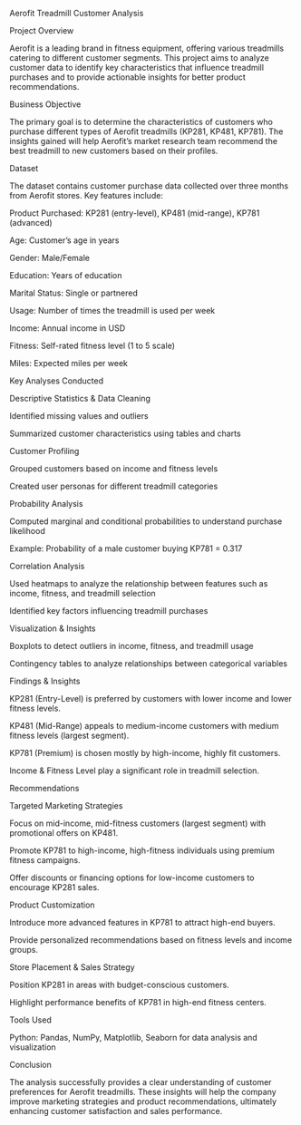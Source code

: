 Aerofit Treadmill Customer Analysis

Project Overview

Aerofit is a leading brand in fitness equipment, offering various treadmills catering to different customer segments. This project aims to analyze customer data to identify key characteristics that influence treadmill purchases and to provide actionable insights for better product recommendations.

Business Objective

The primary goal is to determine the characteristics of customers who purchase different types of Aerofit treadmills (KP281, KP481, KP781). The insights gained will help Aerofit’s market research team recommend the best treadmill to new customers based on their profiles.

Dataset

The dataset contains customer purchase data collected over three months from Aerofit stores. Key features include:

Product Purchased: KP281 (entry-level), KP481 (mid-range), KP781 (advanced)

Age: Customer’s age in years

Gender: Male/Female

Education: Years of education

Marital Status: Single or partnered

Usage: Number of times the treadmill is used per week

Income: Annual income in USD

Fitness: Self-rated fitness level (1 to 5 scale)

Miles: Expected miles per week

Key Analyses Conducted

Descriptive Statistics & Data Cleaning

Identified missing values and outliers

Summarized customer characteristics using tables and charts

Customer Profiling

Grouped customers based on income and fitness levels

Created user personas for different treadmill categories

Probability Analysis

Computed marginal and conditional probabilities to understand purchase likelihood

Example: Probability of a male customer buying KP781 = 0.317

Correlation Analysis

Used heatmaps to analyze the relationship between features such as income, fitness, and treadmill selection

Identified key factors influencing treadmill purchases

Visualization & Insights

Boxplots to detect outliers in income, fitness, and treadmill usage

Contingency tables to analyze relationships between categorical variables

Findings & Insights

KP281 (Entry-Level) is preferred by customers with lower income and lower fitness levels.

KP481 (Mid-Range) appeals to medium-income customers with medium fitness levels (largest segment).

KP781 (Premium) is chosen mostly by high-income, highly fit customers.

Income & Fitness Level play a significant role in treadmill selection.

Recommendations

Targeted Marketing Strategies

Focus on mid-income, mid-fitness customers (largest segment) with promotional offers on KP481.

Promote KP781 to high-income, high-fitness individuals using premium fitness campaigns.

Offer discounts or financing options for low-income customers to encourage KP281 sales.

Product Customization

Introduce more advanced features in KP781 to attract high-end buyers.

Provide personalized recommendations based on fitness levels and income groups.

Store Placement & Sales Strategy

Position KP281 in areas with budget-conscious customers.

Highlight performance benefits of KP781 in high-end fitness centers.

Tools Used

Python: Pandas, NumPy, Matplotlib, Seaborn for data analysis and visualization



Conclusion

The analysis successfully provides a clear understanding of customer preferences for Aerofit treadmills. These insights will help the company improve marketing strategies and product recommendations, ultimately enhancing customer satisfaction and sales performance.
